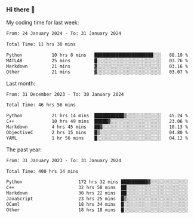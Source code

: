 ### Hi there 👋

My coding time for last week:

<!--START_SECTION:week-->

```txt
From: 24 January 2024 - To: 31 January 2024

Total Time: 11 hrs 30 mins

Python           10 hrs 8 mins   ██████████████████████░░░   88.10 %
MATLAB           25 mins         █░░░░░░░░░░░░░░░░░░░░░░░░   03.76 %
Markdown         21 mins         ▓░░░░░░░░░░░░░░░░░░░░░░░░   03.16 %
Other            21 mins         ▓░░░░░░░░░░░░░░░░░░░░░░░░   03.07 %
```

<!--END_SECTION:week-->

Last month:

<!--START_SECTION:month-->

```txt
From: 31 December 2023 - To: 30 January 2024

Total Time: 46 hrs 56 mins

Python           21 hrs 14 mins  ███████████▒░░░░░░░░░░░░░   45.24 %
C++              10 hrs 49 mins  █████▓░░░░░░░░░░░░░░░░░░░   23.06 %
Markdown         4 hrs 45 mins   ██▓░░░░░░░░░░░░░░░░░░░░░░   10.13 %
ObjectiveC       2 hrs 15 mins   █▒░░░░░░░░░░░░░░░░░░░░░░░   04.80 %
YAML             1 hr 56 mins    █░░░░░░░░░░░░░░░░░░░░░░░░   04.12 %
```

<!--END_SECTION:month-->

The past year:

<!--START_SECTION:year-->

```txt
From: 31 January 2023 - To: 31 January 2024

Total Time: 400 hrs 14 mins

Python                     172 hrs 32 mins ██████████▓░░░░░░░░░░░░░░   43.11 %
C++                        32 hrs 58 mins  ██░░░░░░░░░░░░░░░░░░░░░░░   08.24 %
Markdown                   30 hrs 22 mins  ██░░░░░░░░░░░░░░░░░░░░░░░   07.59 %
JavaScript                 23 hrs 25 mins  █▒░░░░░░░░░░░░░░░░░░░░░░░   05.85 %
OCaml                      18 hrs 34 mins  █░░░░░░░░░░░░░░░░░░░░░░░░   04.64 %
Other                      18 hrs 18 mins  █░░░░░░░░░░░░░░░░░░░░░░░░   04.58 %
```

<!--END_SECTION:year-->
